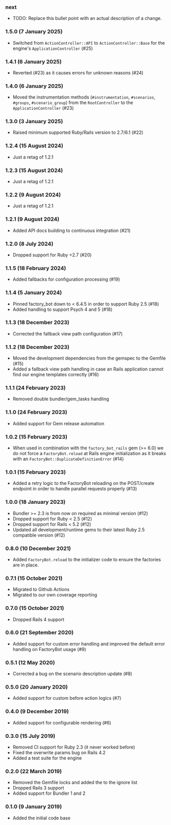 ### next

* TODO: Replace this bullet point with an actual description of a change.

### 1.5.0 (7 January 2025)

* Switched from `ActionController::API` to `ActionController::Base` for the
  engine's `ApplicationController` (#25)

### 1.4.1 (6 January 2025)

* Reverted (#23) as it causes errors for unknown reasons (#24)

### 1.4.0 (6 January 2025)

* Moved the instrumentation methods (`#instrumentation`, `#scenarios`,
  `#groups`, `#scenario_group`) from the `RootController` to the
  `ApplicationController` (#23)

### 1.3.0 (3 January 2025)

* Raised minimum supported Ruby/Rails version to 2.7/6.1 (#22)

### 1.2.4 (15 August 2024)

* Just a retag of 1.2.1

### 1.2.3 (15 August 2024)

* Just a retag of 1.2.1

### 1.2.2 (9 August 2024)

* Just a retag of 1.2.1

### 1.2.1 (9 August 2024)

* Added API docs building to continuous integration (#21)

### 1.2.0 (8 July 2024)

* Dropped support for Ruby <2.7 (#20)

### 1.1.5 (18 February 2024)

* Added fallbacks for configuration processing (#19)

### 1.1.4 (5 January 2024)

* Pinned factory_bot down to < 6.4.5 in order to support Ruby 2.5 (#18)
* Added handling to support Psych 4 and 5 (#18)

### 1.1.3 (18 December 2023)

* Corrected the fallback view path configuration (#17)

### 1.1.2 (18 December 2023)

* Moved the development dependencies from the gemspec to the Gemfile (#15)
* Added a fallback view path handling in case an Rails application cannot
  find our engine templates correctly (#16)

### 1.1.1 (24 February 2023)

* Removed double bundler/gem_tasks handling

### 1.1.0 (24 February 2023)

* Added support for Gem release automation

### 1.0.2 (15 February 2023)

* When used in combination with the `factory_bot_rails` gem (>= 6.0) we do not
  force a `FactoryBot.reload` at Rails engine initialization as it breaks with
  an `FactoryBot::DuplicateDefinitionError` (#14)

### 1.0.1 (15 February 2023)

* Added a retry logic to the FactoryBot reloading on the POST/create endpoint
  in order to handle parallel requests properly (#13)

### 1.0.0 (18 January 2023)

* Bundler >= 2.3 is from now on required as minimal version (#12)
* Dropped support for Ruby < 2.5 (#12)
* Dropped support for Rails < 5.2 (#12)
* Updated all development/runtime gems to their latest
  Ruby 2.5 compatible version (#12)

### 0.8.0 (10 December 2021)

* Added `FactoryBot.reload` to the initializer code to ensure the factories
  are in place.

### 0.7.1 (15 October 2021)

* Migrated to Github Actions
* Migrated to our own coverage reporting

### 0.7.0 (15 October 2021)

* Dropped Rails 4 support

### 0.6.0 (21 September 2020)

* Added support for custom error handling and improved the default error
  handling on FactoryBot usage (#9)

### 0.5.1 (12 May 2020)

* Corrected a bug on the scenario description update (#8)

### 0.5.0 (20 January 2020)

* Added support for custom before action logics (#7)

### 0.4.0 (9 December 2019)

* Added support for configurable rendering (#6)

### 0.3.0 (15 July 2019)

* Removed CI support for Ruby 2.3 (it never worked before)
* Fixed the overwrite params bug on Rails 4.2
* Added a test suite for the engine

### 0.2.0 (22 March 2019)

* Removed the Gemfile locks and added the to the ignore list
* Dropped Rails 3 support
* Added support for Bundler 1 and 2

### 0.1.0 (9 January 2019)

* Added the initial code base
